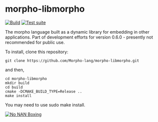 # morpho-libmorpho

[![Build](https://github.com/Morpho-lang/morpho-libmorpho/actions/workflows/build.yml/badge.svg)](https://github.com/Morpho-lang/morpho-libmorpho/actions/workflows/build.yml)
[![Test suite](https://github.com/Morpho-lang/morpho-libmorpho/actions/workflows/buildandtest.yml/badge.svg)](https://github.com/Morpho-lang/morpho-libmorpho/actions/workflows/buildandtest.yml)
 
The morpho language built as a dynamic library for embedding in other applications. Part of development efforts for version 0.6.0 - presently not recommended for public use.

To install, clone this repository:

    git clone https://github.com/Morpho-lang/morpho-libmorpho.git

and then,

    cd morpho-libmorpho
    mkdir build
    cd build
    cmake -DCMAKE_BUILD_TYPE=Release ..
    make install 

You may need to use sudo make install.

[![No NAN Boxing](https://github.com/Morpho-lang/morpho-libmorpho/actions/workflows/nonanboxing.yml/badge.svg)](https://github.com/Morpho-lang/morpho-libmorpho/actions/workflows/nonanboxing.yml)
